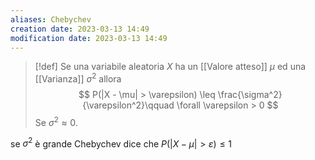 ```yaml
---
aliases: Chebychev
creation date: 2023-03-13 14:49
modification date: 2023-03-13 14:49
---
```


>[!def]
> Se una variabile aleatoria $X$ ha un [[Valore atteso]] $\mu$ ed una [[Varianza]] $\sigma^2$ allora
> $$
> P(|X - \mu| > \varepsilon) \leq \frac{\sigma^2}{\varepsilon^2}\qquad \forall \varepsilon > 0
> $$
> Se $\sigma^2 \approx 0$. 

se $\sigma^2$ è grande Chebychev dice che $P(|X - \mu|> \varepsilon) \leq 1$ 
